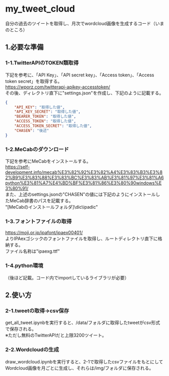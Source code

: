 # my_tweet_cloud
自分の過去のツイートを取得し、月次でwordcloud画像を生成するコード（いまのところ）

## **1.必要な準備**
### **1-1.TwitterAPIのTOKEN類取得**
下記を参考に、「API Key」、「API secret key」、「Access token」、「Access token secret」を取得する。  
https://wporz.com/twitterapi-apikey-accesstoken/  
その後、ディレクトリ直下に"settings.json"を作成し、下記のように記載する。  
~~~ json
{
    "API_KEY": "取得した値",
    "API_KEY_SECRET": "取得した値",
    "BEARER_TOKEN": "取得した値",
    "ACCESS_TOKEN": "取得した値",
    "ACCESS_TOKEN_SECRET": "取得した値",
    "CHASEN": "後述"
}
~~~

### **1-2.MeCabのダウンロード**
下記を参考にMeCabをインストールする。  
https://self-development.info/mecab%E3%82%92%E3%82%A4%E3%83%B3%E3%82%B9%E3%83%88%E3%83%BC%E3%83%AB%E3%81%97%E3%81%A6python%E3%81%A7%E4%BD%BF%E3%81%86%E3%80%90windows%E3%80%91/  
また、上述のsettings.jsonの"CHASEN"の値には下記のようにインストールしたMeCab辞書のパスを記載する。  
"[MeCabのインストールフォルダ]\\dic\\ipadic"  

### **1-3.フォントファイルの取得**
https://moji.or.jp/ipafont/ipaex00401/  
よりIPAexゴシックのフォントファイルを取得し、ルートディレクトリ直下に格納する。  
ファイル名称は"ipaexg.ttf"
### **1-4.python環境**
（後ほど記載。コード内でimportしているライブラリが必要）

## **2.使い方**
### **2-1.tweetの取得→csv保存**
get_all_tweet.ipynbを実行すると、/data/フォルダに取得したtweetがcsv形式で保存される。  
※ただし無料のTwitterAPIだと上限3200ツイート。
### **2-2.Wordcloudの生成**
draw_wordcloud.ipynbを実行すると、2-1で取得したcsvファイルをもとにしてWordcloud画像を月ごとに生成し、それらは/img/フォルダに保存される。

